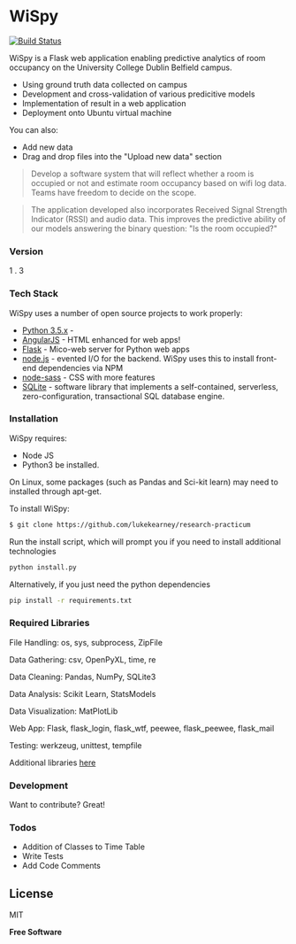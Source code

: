 # WiSpy

[![Build Status](https://travis-ci.com/lukekearney/research-practicum.svg?token=9AQVD3a9aH85bqC19gfz&branch=master)](https://travis-ci.com/lukekearney/research-practicum)

WiSpy is a Flask web application enabling predictive analytics of room occupancy on the University College Dublin Belfield campus.

  - Using ground truth data collected on campus
  - Development and cross-validation of various predicitive models
  - Implementation of result in a web application
  - Deployment onto Ubuntu virtual machine

You can also:
  - Add new data
  - Drag and drop files into the "Upload new data" section


> Develop a software system that will reflect whether a room is occupied or not
and estimate room occupancy based on wifi log data.
>Teams have freedom to decide on the scope. 

> The application developed also incorporates Received Signal Strength Indicator (RSSI) and audio data.
> This improves the predictive ability of our models answering the binary question: "Is the room occupied?"

### Version
1 . 3

### Tech Stack

WiSpy uses a number of open source projects to work properly:
* [Python 3.5.x] -
* [AngularJS] - HTML enhanced for web apps!
* [Flask] - Mico-web server for Python web apps
* [node.js] - evented I/O for the backend. WiSpy uses this to install front-end dependencies via NPM
* [node-sass] - CSS with more features
* [SQLite] - software library that implements a self-contained, serverless, zero-configuration, transactional SQL database engine.



### Installation

WiSpy requires:
- Node JS
- Python3 
 be installed.

On Linux, some packages (such as Pandas and Sci-kit learn) may need to installed through apt-get. 

To install WiSpy:
```sh
$ git clone https://github.com/lukekearney/research-practicum
```

Run the install script, which will prompt you if you need to install additional technologies
```sh
python install.py
```

Alternatively, if you just need the python dependencies
```sh
pip install -r requirements.txt
```



### Required Libraries

File Handling:              os, sys, subprocess, ZipFile
	
Data Gathering:			    csv, OpenPyXL, time, re

Data Cleaning:              Pandas, NumPy, SQLite3
					
Data Analysis:              Scikit Learn, StatsModels
	
Data Visualization:         MatPlotLib
	
Web App:				    Flask, flask_login, flask_wtf, peewee, flask_peewee, flask_mail

Testing:                    werkzeug, unittest, tempfile

Additional libraries [here]

### Development

Want to contribute? Great!



### Todos
 - Addition of Classes to Time Table
 - Write Tests
 - Add Code Comments


License
----

MIT


**Free Software**

[//]: # (These are reference links used in the file. http://stackoverflow.com/questions/4823468/store-comments-in-markdown-syntax)

   [Python 3.5.x]: <https://docs.python.org>
   [Flask]: <http://flask.pocoo.org/>
   [node.js]: <http://nodejs.org>
   [jQuery]: <http://jquery.com>
   [AngularJS]: <http://angularjs.org>
   [node-sass]: <https://github.com/sass/node-sass>
   [SQLite]: <https://www.sqlite.org/>
   [here]: <https://github.com/lukekearney/research-practicum/blob/master/app/static/package.json>